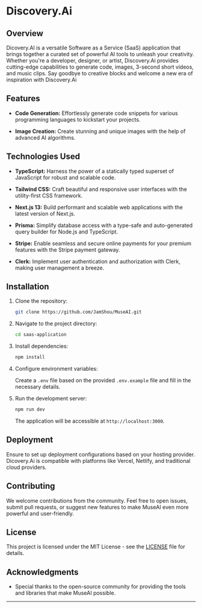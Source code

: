 # Discovery.Ai

## Overview

Dicovery.AI is a versatile Software as a Service (SaaS) application that brings together a curated set of powerful AI tools to unleash your creativity. Whether you're a developer, designer, or artist, Discovery.Ai provides cutting-edge capabilities to generate code, images, 3-second short videos, and music clips. Say goodbye to creative blocks and welcome a new era of inspiration with Discovery.Ai

## Features

- **Code Generation:** Effortlessly generate code snippets for various programming languages to kickstart your projects.

- **Image Creation:** Create stunning and unique images with the help of advanced AI algorithms.



## Technologies Used

- **TypeScript:** Harness the power of a statically typed superset of JavaScript for robust and scalable code.

- **Tailwind CSS:** Craft beautiful and responsive user interfaces with the utility-first CSS framework.

- **Next.js 13:** Build performant and scalable web applications with the latest version of Next.js.

- **Prisma:** Simplify database access with a type-safe and auto-generated query builder for Node.js and TypeScript.

- **Stripe:** Enable seamless and secure online payments for your premium features with the Stripe payment gateway.

- **Clerk:** Implement user authentication and authorization with Clerk, making user management a breeze.

## Installation

1. Clone the repository:

   ```bash
   git clone https://github.com/JamShou/MuseAI.git
   ```

2. Navigate to the project directory:

   ```bash
   cd saas-application
   ```

3. Install dependencies:

   ```bash
   npm install
   ```

4. Configure environment variables:

   Create a `.env` file based on the provided `.env.example` file and fill in the necessary details.

5. Run the development server:

   ```bash
   npm run dev
   ```

   The application will be accessible at `http://localhost:3000`.

## Deployment

Ensure to set up deployment configurations based on your hosting provider. Dicovery.Ai is compatible with platforms like Vercel, Netlify, and traditional cloud providers.

## Contributing

We welcome contributions from the community. Feel free to open issues, submit pull requests, or suggest new features to make MuseAI even more powerful and user-friendly.

## License

This project is licensed under the MIT License - see the [LICENSE](LICENSE) file for details.

## Acknowledgments

- Special thanks to the open-source community for providing the tools and libraries that make MuseAI possible.

---

